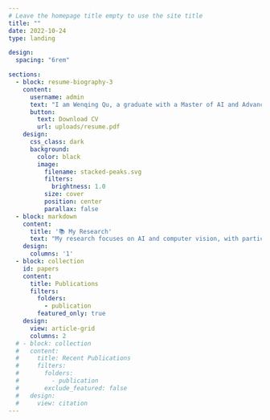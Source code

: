 ```yaml
---
# Leave the homepage title empty to use the site title
title: ""
date: 2022-10-24
type: landing

design:
  spacing: "6rem"

sections:
  - block: resume-biography-3
    content:
      username: admin
      text: "I am Wenqing Qu, a graduate with a Master of AI and Advanced Visual Computing from École Polytechnique. My focus areas are AI, deep learning, and computer vision."
      button:
        text: Download CV
        url: uploads/resume.pdf
    design:
      css_class: dark
      background:
        color: black
        image:
          filename: stacked-peaks.svg
          filters:
            brightness: 1.0
          size: cover
          position: center
          parallax: false
  - block: markdown
    content:
      title: '📚 My Research'
      text: "My research focuses on AI and computer vision, with particular interest in pedestrian trajectory prediction and deep learning applications in real-world environments. Please reach out to collaborate 😃"
    design:
      columns: '1'
  - block: collection
    id: papers
    content:
      title: Publications
      filters:
        folders:
          - publication
        featured_only: true
    design:
      view: article-grid
      columns: 2
  # - block: collection
  #   content:
  #     title: Recent Publications
  #     filters:
  #       folders:
  #         - publication
  #       exclude_featured: false
  #   design:
  #     view: citation
---
```

